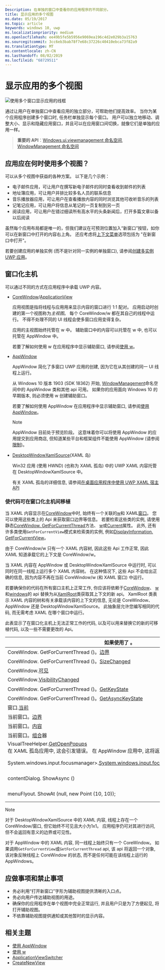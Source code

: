 ```yaml
---
Description: 在单独的窗口中查看你的应用程序的不同部分。
title: 显示应用的多个视图
ms.date: 05/19/2017
ms.topic: article
keywords: windows 10, uwp
ms.localizationpriority: medium
ms.openlocfilehash: ee49b5fe5b5956e9069ea196c4d2e029b3a15763
ms.sourcegitcommit: 3cc6eb3bab78f7e68c37226c40410ebca73f82a9
ms.translationtype: MT
ms.contentlocale: zh-CN
ms.lasthandoff: 08/02/2019
ms.locfileid: "68729511"
---
```

# <a name="show-multiple-views-for-an-app"></a>显示应用的多个视图

![使用多个窗口显示应用的线框](images/multi-view.gif)

通过让用户在单独窗口中查看应用的独立部分，可帮助他们提高效率。 当你为某个应用程序创建多个窗口时, 任务栏单独显示每个窗口。 用户可以独立地移动、调整大小、显示和隐藏应用窗口，并且可以在应用窗口间切换，就像它们是单独的应用一样。

> **重要的 API**：[Windows.ui.viewmanagement 命名空间](/uwp/api/windows.ui.viewmanagement), [WindowManagement 命名空间](/uwp/api/windows.ui.windowmanagement)

## <a name="when-should-an-app-use-multiple-views"></a>应用应在何时使用多个视图？

可以从多个视图中获益的各种方案。 以下是几个示例：

- 电子邮件应用，可让用户在撰写新电子邮件的同时查看收到邮件的列表
- 地址簿应用，可让用户并排比较多名人员的联系信息
- 音乐播放器应用，可让用户在查看播放内容的同时浏览其他可收听音乐的列表
- 记笔记应用，可让用户将信息从笔记的一页复制到另一页
- 阅读应用，可让用户在错过细读所有高水平的头条新闻后，打开多篇文章以备以后阅读

虽然每个应用布局都是唯一的，但我们建议在可预测位置加入“新窗口”按钮，如你可以在新窗口中打开的内容右上角。 还应考虑将[上下文菜单](../controls-and-patterns/menus.md)选项包括为 "在新窗口中打开"。

若要创建应用的单独实例 (而不是针对同一实例的单独窗口), 请参阅[创建多实例 UWP 应用](../../launch-resume/multi-instance-uwp.md)。

## <a name="windowing-hosts"></a>窗口化主机

可以通过不同的方式在应用程序中承载 UWP 内容。

- [CoreWindow](/uwp/api/windows.ui.core.corewindow)/[ApplicationView](/uwp/api/windows.ui.viewmanagement.applicationview)

     应用视图是指将线程与应用用来显示内容的窗口进行 1:1 配对。 应用启动时创建的第一个视图称为*主视图*。 每个 CoreWindow/w 都在其自己的线程中运行。 不得不处理不同的 UI 线程会使多窗口应用变得复杂。

    应用的主视图始终托管在 w 中。 辅助窗口中的内容可以托管在 w 中, 也可以托管在 AppWindow 中。

    若要了解如何使用 w 在应用程序中显示辅助窗口, 请参阅[使用 w](application-view.md)。
- [AppWindow](/uwp/api/windows.ui.windowmanagement.appwindow)

    AppWindow 简化了多窗口 UWP 应用的创建, 因为它在从其创建的同一 UI 线程上运行。

    从 Windows 10 版本 1903 (SDK 18362) 开始, [WindowManagement](/uwp/api/windows.ui.windowmanagement)命名空间中的 AppWindow 类和其他 api 可用。 如果你的应用面向 Windows 10 的早期版本, 则必须使用 w 创建辅助窗口。

    若要了解如何使用 AppWindow 在应用程序中显示辅助窗口, 请参阅[使用 AppWindow](app-window.md)。

    > [!NOTE]
    > AppWindow 目前处于预览阶段。 这意味着你可以将使用 AppWindow 的应用提交到应用商店, 但知道某些平台和框架组件不能使用 AppWindow (请参阅[限制](/uwp/api/windows.ui.windowmanagement.appwindow#limitations))。
- [DesktopWindowXamlSource](/uwp/api/windows.ui.xaml.hosting.desktopwindowxamlsource)(XAML 岛)

     Win32 应用 (使用 HWND) (也称为 XAML 孤岛) 中的 UWP XAML 内容托管在 DesktopWindowXamlSource 中。

    有关 XAML 孤岛的详细信息, 请参阅[在桌面应用程序中使用 UWP XAML 宿主 API](/windows/apps/desktop/modernize/using-the-xaml-hosting-api)

### <a name="make-code-portable-across-windowing-hosts"></a>使代码可在窗口化主机间移植

当 XAML 内容显示在[CoreWindow](/uwp/api/windows.ui.core.corewindow)中时, 始终有一个关联的[w](/uwp/api/windows.ui.viewmanagement.applicationview)和 XAML[窗口](/uwp/api/windows.ui.xaml.window)。 您可以使用这些类上的 Api 来获取窗口边界等信息。 若要检索这些类的实例, 请使用静态[CoreWindow. GetForCurrentThread](/uwp/api/windows.ui.core.corewindow.getforcurrentthread)方法、 [w](/uwp/api/windows.ui.viewmanagement.applicationview.getforcurrentview)或[Current](/uwp/api/windows.ui.xaml.window.current)属性。 此外, 还有许多类使用`GetForCurrentView`模式来检索类的实例, 例如[DisplayInformation. GetForCurrentView](/uwp/api/windows.graphics.display.displayinformation.getforcurrentview)。

由于 CoreWindow/w 只有一个 XAML 内容树, 因此这些 Api 工作正常, 因此 XAML 知道承载它的上下文是 CoreWindow/w。

当 XAML 内容在 AppWindow 或 DesktopWindowXamlSource 中运行时, 可以同时在同一线程上运行多个 XAML 内容树。 在这种情况下, 这些 Api 不会给出正确的信息, 因为内容不再在当前 CoreWindow/w (和 XAML 窗口) 中运行。

若要确保你的代码在所有窗口主机上正常工作, 你应该将依赖于[CoreWindow](/uwp/api/windows.ui.core.corewindow)、 [w](/uwp/api/windows.ui.viewmanagement.applicationview)和[windows](/uwp/api/windows.ui.xaml.window)的 api 替换为从[XamlRoot](/uwp/api/windows.ui.xaml.xamlroot)类获取其上下文的新 api。
XamlRoot 类表示 XAML 内容的树和有关承载该内容的上下文的信息, 无论是 CoreWindow、AppWindow 还是 DesktopWindowXamlSource。 此抽象层允许您编写相同的代码, 而无需考虑 XAML 在哪个窗口中运行。

此表显示了在窗口化主机上无法正常工作的代码, 以及可以用来替换它的新的可移植代码, 以及一些不需要更改的 Api。

| 如果使用了 。 | 替换为 。 |
| - | - |
| CoreWindow. GetForCurrentThread ()。[边界](/uwp/api/windows.ui.core.corewindow.bounds) | _uiElement_。XamlRoot.[大小](/uwp/api/windows.ui.xaml.xamlroot.size) |
| CoreWindow. GetForCurrentThread ()。[SizeChanged](/uwp/api/windows.ui.core.corewindow.sizechanged) | _uiElement_。XamlRoot.[更改](/uwp/api/windows.ui.xaml.xamlroot.changed) |
| CoreWindow.[可见](/uwp/api/windows.ui.core.corewindow.visible) | _uiElement_。XamlRoot.[IsHostVisible](/uwp/api/windows.ui.xaml.xamlroot.ishostvisible) |
| CoreWindow.[VisibilityChanged](/uwp/api/windows.ui.core.corewindow.visibilitychanged) | _uiElement_。XamlRoot.[更改](/uwp/api/windows.ui.xaml.xamlroot.changed) |
| CoreWindow. GetForCurrentThread ()。[GetKeyState](/uwp/api/windows.ui.core.corewindow.getkeystate) | 变化. AppWindow 和 DesktopWindowXamlSource 支持此项。 |
| CoreWindow. GetForCurrentThread ()。[GetAsyncKeyState](/uwp/api/windows.ui.core.corewindow.getasynckeystate) | 变化. AppWindow 和 DesktopWindowXamlSource 支持此项。 |
| 窗口.[当前](/uwp/api/windows.ui.xaml.window.current) | 返回与当前 CoreWindow 密切绑定的主 XAML 窗口对象。 请参阅此表后面的说明。 |
| 当前窗口。[边界](/uwp/api/windows.ui.xaml.window.bounds) | _uiElement_。XamlRoot.[大小](/uwp/api/windows.ui.xaml.xamlroot.size) |
| 当前窗口。[内容](/uwp/api/windows.ui.xaml.window.content) | UIElement root = _uielement_。XamlRoot.[内容](/uwp/api/windows.ui.xaml.xamlroot.content) |
| 当前窗口。[组合](/uwp/api/windows.ui.xaml.window.compositor)器 | 变化. AppWindow 和 DesktopWindowXamlSource 支持此项。 |
| VisualTreeHelper.[GetOpenPopups](/uwp/api/windows.ui.xaml.media.visualtreehelper.getopenpopups)<br/>在 XAML 孤岛应用中, 这会引发错误。 在 AppWindow 应用中, 这将返回主窗口上打开的弹出窗口。 | VisualTreeHelper.[GetOpenPopupsForXamlRoot](/uwp/api/windows.ui.xaml.media.visualtreehelper.getopenpopupsforxamlroot)(_uiElement_。XamlRoot) |
| System.windows.input.focusmanager>.[System.windows.input.focusmanager.getfocusedelement](/uwp/api/windows.ui.xaml.input.focusmanager.getfocusedelement) | System.windows.input.focusmanager>.[System.windows.input.focusmanager.getfocusedelement](/uwp/api/windows.ui.xaml.input.focusmanager.getfocusedelement#Windows_UI_Xaml_Input_FocusManager_GetFocusedElement_Windows_UI_Xaml_XamlRoot_)(_uiElement_。XamlRoot) |
| contentDialog. ShowAsync () | contentDialog.[XamlRoot](/uwp/api/windows.ui.xaml.uielement.xamlroot) =  _uiElement_。XamlRoot;<br/>contentDialog. ShowAsync (); |
| menuFlyout. ShowAt (null, new Point (10, 10)); | menuFlyout.[XamlRoot](/uwp/api/windows.ui.xaml.controls.primitives.flyoutbase.xamlroot) =  _uiElement_。XamlRoot;<br/>menuFlyout. ShowAt (null, new Point (10, 10)); |

> [!NOTE]
> 对于 DesktopWindowXamlSource 中的 XAML 内容, 线程上存在一个 CoreWindow/窗口, 但它始终不可见且大小为1x1。 应用程序仍可对其进行访问, 但不会返回有意义的边界或可见性。
>
>对于 AppWindow 中的 XAML 内容, 同一线程上始终只有一个 CoreWindow。 如果调用`GetForCurrentView`或`GetForCurrentThread` api, 该 api 将返回一个对象, 该对象反映线程上 CoreWindow 的状态, 而不是任何可能在该线程上运行的 AppWindows。


## <a name="dos-and-donts"></a>应做事项和禁止事项

- 务必利用“打开新窗口”字形为辅助视图提供清晰的入口点。
- 务必向用户传达辅助视图的用途。
- 确保你的应用程序在单个视图中完全正常运行, 并且用户只是为了方便起见, 将打开辅助视图。
- 不依靠辅助视图提供通知或其他暂时的显示内容。

## <a name="related-topics"></a>相关主题

- [使用 AppWindow](app-window.md)
- [使用 w](application-view.md)
- [ApplicationViewSwitcher](https://docs.microsoft.com/uwp/api/Windows.UI.ViewManagement.ApplicationViewSwitcher)
- [CreateNewView](https://docs.microsoft.com/uwp/api/windows.applicationmodel.core.coreapplication.createnewview)
